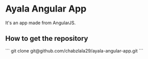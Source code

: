 Ayala Angular App
=================
It's an app made from AngularJS.

<h2>How to get the repository</h2>
```
git clone git@github.com/chabzlala29/ayala-angular-app.git
```
